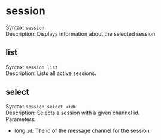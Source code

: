 # session

Syntax: `session`<br>
Description: Displays information about the selected session

## list

Syntax: `session list`<br>
Description: Lists all active sessions. <br>

## select

Syntax: `session select <id>`<br>
Description: Selects a session with a given channel id. <br>
Parameters:
- long `id`: The id of the message channel for the session